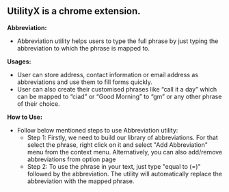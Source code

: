 ## **UtilityX is a chrome extension.**

**Abbreviation:**

 - Abbreviation utility helps users to type the full phrase by just typing the abbreviation to which the phrase is mapped to.

 **Usages:**

 - User can store address, contact information or email address as
   abbreviations and use them to fill forms quickly. 
 - User can also create their customised phrases like “call it a day” which can be mapped to “ciad” or “Good Morning” to “gm” or any other phrase of their choice.

**How to Use:**
 - Follow below mentioned steps to use Abbreviation utility:  
	 - Step 1: Firstly, we need to build our library of abbreviations. For that select the phrase, right click on it and select "Add Abbreviation" menu from the context menu. Alternatively, you can also add/remove abbreviations from option page
	 - Step 2: To use the phrase in your text, just type "equal to (=)" followed by the abbreviation. The utility will automatically replace the abbreviation with the mapped phrase. 
